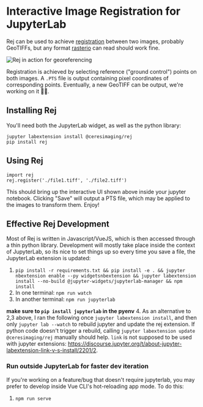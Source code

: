 # Interactive Image Registration for JupyterLab

Rej can be used to achieve [registration](https://en.wikipedia.org/wiki/Image_registration)
between two images, probably GeoTIFFs, but any format [rasterio](https://rasterio.readthedocs.io/)
can read should work fine.

![Rej in action for georeferencing](https://user-images.githubusercontent.com/223277/78885250-f6a34680-79f7-11ea-881c-0750549ff3c5.png)

Registration is achieved by selecting reference ("ground control") points on both
images. A `.PTS` file is output containing pixel coordinates of corresponding points.
Eventually, a new GeoTIFF can be output, we're working on it 🤙🏽.

## Installing Rej

You'll need both the JupyterLab widget, as well as the python library:

```
jupyter labextension install @ceresimaging/rej
pip install rej
```

## Using Rej

```
import rej
rej.register('./file1.tiff', './file2.tiff')
```

This should bring up the interactive UI shown above inside your jupyter notebook. Clicking "Save" will output a PTS file, which may be applied to the images to transform them. Enjoy!

## Effective Rej Development

Most of Rej is written in Javascript/VueJS, which is then accessed through a thin python library.
Development will mostly take place inside the context of JupyterLab, so its nice to set things
up so every time you save a file, the JupyterLab extension is updated:

1. `pip install -r requirements.txt && pip install -e . && jupyter nbextension enable --py widgetsnbextension && jupyter labextension install --no-build @jupyter-widgets/jupyterlab-manager && npm install`
2. In one terminal: `npm run watch`
3. In another terminal: `npm run jupyterlab`

**make sure to `pip install jupyterlab` in the pyenv**
4. As an alternative to 2,3 above, I ran the following once `jupyter labextension install`, and then only `jupyter lab --watch` to rebuild jupyter and update the rej extension. If python code doesn't trigger a rebuild, calling `jupyter labextension update @ceresimaging/rej` manually should help. `link` is not supposed to be used with jupyter extensions: https://discourse.jupyter.org/t/about-jupyter-labextension-link-v-s-install/2201/2.

### Run outside JupyterLab for faster dev iteration

If you're working on a feature/bug that doesn't require jupyterlab, you
may prefer to develop inside Vue CLI's hot-reloading app mode. To do this:

1. `npm run serve`